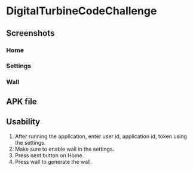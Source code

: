 # DigitalTurbineCodeChallenge


## Screenshots

### Home


### Settings

### Wall

## APK file


## Usability

1. After running the application, enter user id, application id, token using the settings.
2. Make sure to enable wall in the settings.
3. Press next button on Home.
3. Press wall to generate the wall. 


